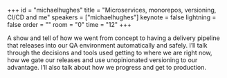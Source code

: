﻿+++
id = "michaelhughes"
title = "Microservices, monorepos, versioning, CI/CD and me"
speakers = ["michaelhughes"]
keynote = false
lightning = false
order = ""
room = "0"
time = "12"
+++

A show and tell of how we went from concept to having a delivery pipeline that releases into our QA environment automatically and safely. I’ll talk through the decisions and tools used getting to where we are right now, how we gate our releases and use unopinionated versioning to our advantage. I’ll also talk about how we progress and get to production.